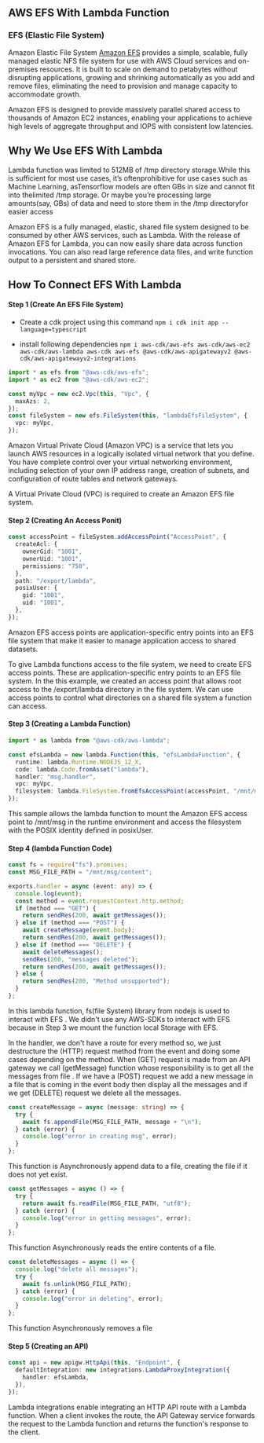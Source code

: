 ## AWS EFS With Lambda Function

### EFS (Elastic File System)

Amazon Elastic File System [Amazon EFS](https://aws.amazon.com/efs/) provides a simple, scalable, fully managed elastic NFS file system for use with AWS Cloud services and on-premises resources. It is built to scale on demand to petabytes without disrupting applications, growing and shrinking automatically as you add and remove files, eliminating the need to provision and manage capacity to accommodate growth.

Amazon EFS is designed to provide massively parallel shared access to thousands of Amazon EC2 instances, enabling your applications to achieve high levels of aggregate throughput and IOPS with consistent low latencies.

## Why We Use EFS With Lambda

Lambda function was limited to 512MB of /tmp directory storage.While this is sufficient for most use cases, it’s oftenprohibitive for use cases such as Machine Learning, asTensorflow models are often GBs in size and cannot fit into thelimited /tmp storage. Or maybe you’re processing large amounts(say, GBs) of data and need to store them in the /tmp directoryfor easier access

Amazon EFS is a fully managed, elastic, shared file system designed to be consumed by other AWS services, such as Lambda. With the release of Amazon EFS for Lambda, you can now easily share data across function invocations. You can also read large reference data files, and write function output to a persistent and shared store.

## How To Connect EFS With Lambda

#### Step 1 (Create An EFS File System)

- Create a cdk project using this command `npm i cdk init app --language=typescript`

- install following dependencies `npm i aws-cdk/aws-efs aws-cdk/aws-ec2 aws-cdk/aws-lambda aws-cdk aws-efs @aws-cdk/aws-apigatewayv2 @aws-cdk/aws-apigatewayv2-integrations`

```typescript
import * as efs from "@aws-cdk/aws-efs";
import * as ec2 from "@aws-cdk/aws-ec2";

const myVpc = new ec2.Vpc(this, "Vpc", {
  maxAzs: 2,
});
const fileSystem = new efs.FileSystem(this, "lambdaEfsFileSystem", {
  vpc: myVpc,
});
```

Amazon Virtual Private Cloud (Amazon VPC) is a service that lets you launch AWS resources in a logically isolated virtual network that you define. You have complete control over your virtual networking environment, including selection of your own IP address range, creation of subnets, and configuration of route tables and network gateways.

A Virtual Private Cloud (VPC) is required to create an Amazon EFS file system.

#### Step 2 (Creating An Access Ponit)

```typescript
const accessPoint = fileSystem.addAccessPoint("AccessPoint", {
  createAcl: {
    ownerGid: "1001",
    ownerUid: "1001",
    permissions: "750",
  },
  path: "/export/lambda",
  posixUser: {
    gid: "1001",
    uid: "1001",
  },
});
```

<!--
Amazon EFS access points are application-specific entry points into an EFS file system that make it easier to manage application access to shared datasets. Access points can enforce a user identity, including the user's POSIX groups, for all file system requests that are made through the access point.Access points can also enforce a different root directory for the file system so that clients can only access data in the specified directory or its subdirectories. -->

Amazon EFS access points are application-specific entry points into an EFS file system that make it easier to manage application access to shared datasets.

To give Lambda functions access to the file system, we need to create EFS access points. These are application-specific entry points to an EFS file system. In the this example, we created an access point that allows root access to the /export/lambda directory in the file system. We can use access points to control what directories on a shared file system a function can access.

#### Step 3 (Creating a Lambda Function)

```typescript
import * as lambda from "@aws-cdk/aws-lambda";

const efsLambda = new lambda.Function(this, "efsLambdaFunction", {
  runtime: lambda.Runtime.NODEJS_12_X,
  code: lambda.Code.fromAsset("lambda"),
  handler: "msg.handler",
  vpc: myVpc,
  filesystem: lambda.FileSystem.fromEfsAccessPoint(accessPoint, "/mnt/msg"),
});
```

This sample allows the lambda function to mount the Amazon EFS access point to /mnt/msg in the runtime environment and access the filesystem with the POSIX identity defined in posixUser.

#### Step 4 (lambda Function Code)

```typescript
const fs = require("fs").promises;
const MSG_FILE_PATH = "/mnt/msg/content";

exports.handler = async (event: any) => {
  console.log(event);
  const method = event.requestContext.http.method;
  if (method === "GET") {
    return sendRes(200, await getMessages());
  } else if (method === "POST") {
    await createMessage(event.body);
    return sendRes(200, await getMessages());
  } else if (method === "DELETE") {
    await deleteMessages();
    sendRes(200, "messages deleted");
    return sendRes(200, await getMessages());
  } else {
    return sendRes(200, "Method unsupported");
  }
};
```

In this lambda function, fs(file System) library from nodejs is used to interact with EFS . We didn't use any AWS-SDKs to interact with EFS because in Step 3 we mount the function local Storage with EFS.

In the handler, we don't have a route for every method so, we just destructure the (HTTP) request method from the event and doing some cases depending on the method. When (GET) request is made from an API gateway we call (getMessage) function whose responsibility is to get all the messages from file . If we have a (POST) request we add a new message in a file that is coming in the event body then display all the messages and if we get (DELETE) request we delete all the messages.

```typescript
const createMessage = async (message: string) => {
  try {
    await fs.appendFile(MSG_FILE_PATH, message + "\n");
  } catch (error) {
    console.log("error in creating msg", error);
  }
};
```

This function is Asynchronously append data to a file, creating the file if it does not yet exist.

```typescript
const getMessages = async () => {
  try {
    return await fs.readFile(MSG_FILE_PATH, "utf8");
  } catch (error) {
    console.log("error in getting messages", error);
  }
};
```

This function Asynchronously reads the entire contents of a file.

```typescript
const deleteMessages = async () => {
  console.log("delete all messages");
  try {
    await fs.unlink(MSG_FILE_PATH);
  } catch (error) {
    console.log("error in deleting", error);
  }
};
```

This function Asynchronously removes a file

#### Step 5 (Creating an API)

```typescript
const api = new apigw.HttpApi(this, "Endpoint", {
  defaultIntegration: new integrations.LambdaProxyIntegration({
    handler: efsLambda,
  }),
});
```

Lambda integrations enable integrating an HTTP API route with a Lambda function. When a client invokes the route, the API Gateway service forwards the request to the Lambda function and returns the function's response to the client.
